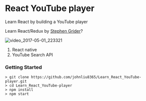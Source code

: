 # React YouTube player

Learn React by building a YouTube player

Learn React/Redux by [Stephen Grider](https://www.udemy.com/react-redux/)?

![video_2017-05-01_223321](https://cloud.githubusercontent.com/assets/27403702/25582275/ec82cea0-2ebe-11e7-9163-579a7cb80405.gif)

1. React native
2. YouTube Search API

### Getting Started

```
> git clone https://github.com/johnliu8365/Learn_React_YouTube-player.git
> cd Learn_React_YouTube-player
> npm install
> npm start
```

